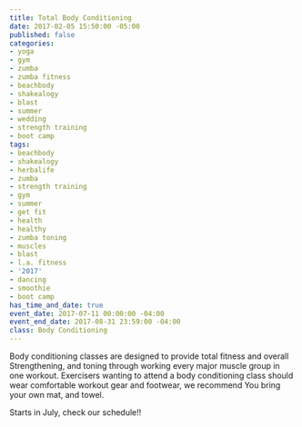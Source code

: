 ```yaml
---
title: Total Body Conditioning
date: 2017-02-05 15:50:00 -05:00
published: false
categories:
- yoga
- gym
- zumba
- zumba fitness
- beachbody
- shakealogy
- blast
- summer
- wedding
- strength training
- boot camp
tags:
- beachbody
- shakealogy
- herbalife
- zumba
- strength training
- gym
- summer
- get fit
- health
- healthy
- zumba toning
- muscles
- blast
- l.a. fitness
- '2017'
- dancing
- smoothie
- boot camp
has_time_and_date: true
event_date: 2017-07-11 00:00:00 -04:00
event_end_date: 2017-08-31 23:59:00 -04:00
class: Body Conditioning
---
```


Body conditioning classes are designed to provide total fitness and overall Strengthening, and toning through working every major muscle group in one workout. Exercisers wanting to attend a body conditioning class should wear comfortable workout gear and footwear, we recommend You bring your own mat, and towel.

Starts in July, check our schedule!!